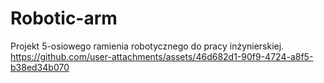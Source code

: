 # Robotic-arm
Projekt 5-osiowego ramienia robotycznego do pracy inżynierskiej.
https://github.com/user-attachments/assets/46d682d1-90f9-4724-a8f5-b38ed34b070
